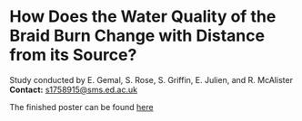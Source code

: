 # How Does the Water Quality of the Braid Burn Change with Distance from its Source?

Study conducted by E. Gemal, S. Rose, S. Griffin, E. Julien, and R. McAlister
**Contact:** s1758915@sms.ed.ac.uk

The finished poster can be found [here](https://github.com/emmagemal/EESFieldCourse_FreshwaterInvertebrates/blob/master/poster.jpg)
